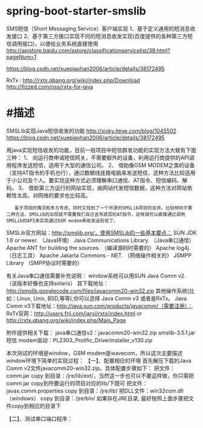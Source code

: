 # spring-boot-starter-smslib


SMS短信（Short Messaging Service）客户端实现
1、基于定义通用的短消息收发接口
2、基于第三方接口实现不同的短消息收发实现(百度提供的各种第三方短信调用接口)，以便给业务系统直接使用
http://apistore.baidu.com/astore/classificationservicelist/39.html?pageNum=1

https://blog.csdn.net/xuepiaohan2006/article/details/38172495


RxTx : 
http://rxtx.qbang.org/wiki/index.php/Download
http://fizzed.com/oss/rxtx-for-java

#描述
======================================================================

SMSLib实现Java短信收发的功能
http://sjsky.iteye.com/blog/1045502
https://blog.csdn.net/xuepiaohan2006/article/details/38172495

用java实现短信收发的功能，目前一般项目中短信群发功能的实现方法大致有下面三种： 
1、 向运行商申请短信网关，不需要额外的设备，利用运行商提供的API调用程序发送短信，适用于大型的通信公司。
2、 借助像GSM MODEM之类的设备（支持AT指令的手机也行），通过数据线连接电脑来发送短信，这种方法比较适用于小公司及个人。要实现这种方式必须理解串口通信、AT指令、短信编码、解码。
3、 借助第三方运行的网站实现，由网站代发短信数据，这种方法对网站依赖性太高，对网络的要求也比较高。

       鉴于项目的情况和多方考虑，同时又找到了一个开源的SMSLib项目的支持，比较倾向于第二种方法，SMSLib的出现就不需要我们自己去写底层的AT指令，这样就可以直接通过调用SMSLib的API来实现通过GSM modem来收发送短信了。 

SMSLib官方网站：http://smslib.org/，使用SMSLib的一些基本要点： 
SUN JDK 1.6 or newer. （Java环境）
Java Communications Library. （Java串口通信）
Apache ANT for building the sources. （编译源码时需要的）
Apache log4j. （日志工具）
Apache Jakarta Commons - NET. （网络操作相关的）
JSMPP Library （SMPP协议时需要的）

有关Java串口通信需要补充说明： 
window系统可以用SUN Java Comm v2. （该版本好像也支持solaris）
         其下载地址：http://smslib.googlecode.com/files/javacomm20-win32.zip
其他操作系统(比如：Linux, Unix, BSD,等等),你可以选择 Java Comm v3 或者是RxTx。
         Java Comm v3下载地址：http://java.sun.com/products/javacomm/（需要注册）； 
         RxTx官网：http://users.frii.com/jarvi/rxtx/index.html or http://rxtx.qbang.org/wiki/index.php/Main_Page 

附件提供相关下载： 
java串口通信v2：javacomm20-win32.zip
smslib-3.5.1.jar
短信 modem驱动：PL2303_Prolific_DriverInstaller_v130.zip

本次测试的环境是window，GSM modem是wavecom，所以这次主要描述window环境下简单的实现过程： 
【一】、配置相应的环境 
      首先解压下载的Java Comm v2文件javacomm20-win32.zip，具体配置步骤如下： 
把文件：comm.jar copy 到目录：<JDKDIR>/jre/lib/ext/，当然这一步也可以不要这样做，你只需把comm.jar copy到所要运行的项目对应的lib/下既可
把文件：javax.comm.properties copy 到目录：<JDKDIR>/jre/lib/
把DLL文件：win32com.dll（windows） copy 到目录：<JDKDIR>/jre/bin/
如果存在JRE目录, 最好按照上面步骤把文件copy到<JREDIR>相应的目录下

【二】、测试串口端口程序：